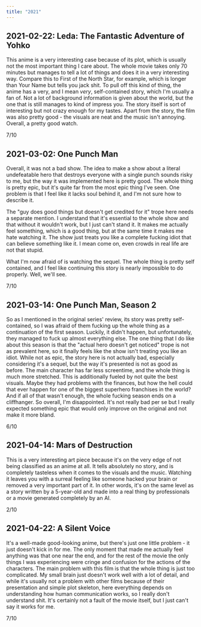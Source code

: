 ```yaml
---
title: "2021"
---
```


## 2021-02-22: Leda: The Fantastic Adventure of Yohko

This anime is a very interesting case because of its plot, which is
usually not the most important thing I care about. The whole movie
takes only 70 minutes but manages to tell a lot of things and does it
in a very interesting way. Compare this to First of the North Star,
for example, which is longer than Your Name but tells you jack shit.
To pull off this kind of thing, the anime has a very, and I mean
*very*, self-contained story, which I'm usually a fan of. Not a lot of
background information is given about the world, but the one that is
still manages to kind of impress you. The story itself is sort of
interesting but not crazy enough for my tastes. Apart from the story,
the film was also pretty good - the visuals are neat and the music
isn't annoying. Overall, a pretty good watch.

7/10

## 2021-03-02: One Punch Man

Overall, it was not a bad show. The idea to make a show about a
literal undefeatable hero that destroys everyone with a single punch
sounds risky to me, but the way it was implemented here is pretty
good. The whole thing is pretty epic, but it's quite far from the most
epic thing I've seen. One problem is that I feel like it lacks soul
behind it, and I'm not sure how to describe it.

The "guy does good things but doesn't get credited for it" trope here
needs a separate mention. I understand that it's essential to the
whole show and that without it wouldn't work, but I just can't stand
it. It makes me actually feel something, which is a good thing, but at
the same time it makes me hate watching it. The show just treats you
like a complete fucking idiot that can believe something like it. I
mean come on, even crowds in real life are not that stupid.

What I'm now afraid of is watching the sequel. The whole thing is
pretty self contained, and I feel like continuing this story is nearly
impossible to do properly. Well, we'll see.

7/10

## 2021-03-14: One Punch Man, Season 2

So as I mentioned in the original series' review, its story was pretty
self-contained, so I was afraid of them fucking up the whole thing as
a continuation of the first season. Luckily, it didn't happen, but
unfortunately, they managed to fuck up almost everything else. The one
thing that I do like about this season is that the "actual hero
doesn't get noticed" trope is not as prevalent here, so it finally
feels like the show isn't treating you like an idiot. While not as
epic, the story here is not actually bad, especially considering it's
a sequel, but the way it's presented is not as good as before. The
main character has far less screentime, and the whole thing is much
more stretched. This is additionally fueled by not quite the best
visuals. Maybe they had problems with the finances, but how the hell
could that ever happen for one of the biggest superhero franchises in
the world? And if all of that wasn't enough, the whole fucking season
ends on a cliffhanger. So overall, I'm disappointed. It's not really
bad per se but I really expected something epic that would only
improve on the original and not make it more bland.

6/10

## 2021-04-14: Mars of Destruction

This is a very interesting art piece because it's on the very edge of
not being classified as an anime at all. It tells absolutely no story,
and is completely tasteless when it comes to the visuals and the
music. Watching it leaves you with a surreal feeling like someone
hacked your brain or removed a very important part of it. In other
words, it's on the same level as a story written by a 5-year-old and
made into a real thing by professionals or a movie generated
completely by an AI.

2/10

## 2021-04-22: A Silent Voice

It's a well-made good-looking anime, but there's just one little
problem - it just doesn't kick in for me. The only moment that made me
actually feel anything was that one near the end, and for the rest of
the movie the only things I was experiencing were cringe and confusion
for the actions of the characters. The main problem with this film is
that the whole thing is just too complicated. My small brain just
doesn't work well with a lot of detail, and while it's usually not a
problem with other films because of their presentation and simple plot
skeleton, here everything depends on understanding how human
communication works, so I really don't understand shit. It's certainly
not a fault of the movie itself, but I just can't say it works for me.

7/10
